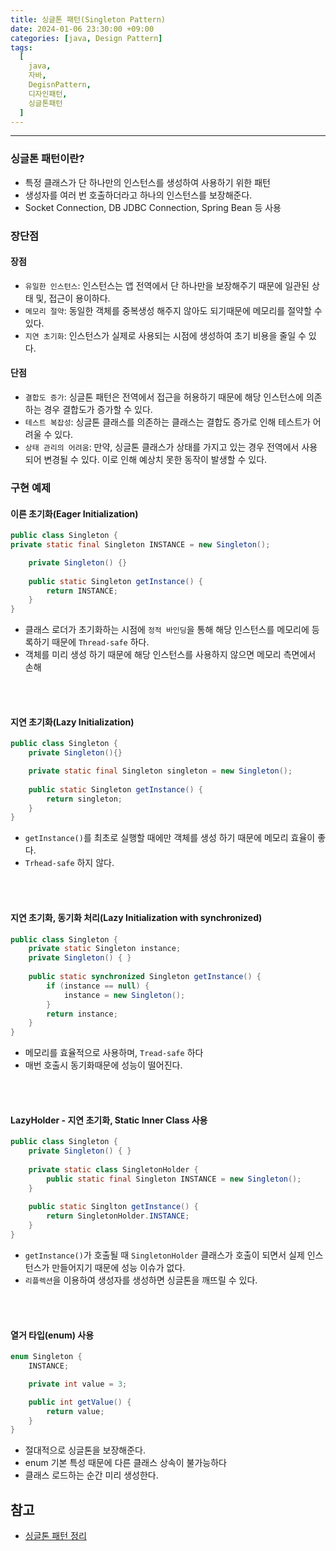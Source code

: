 ```yaml
---
title: 싱글톤 패턴(Singleton Pattern)
date: 2024-01-06 23:30:00 +09:00
categories: [java, Design Pattern]
tags:
  [
    java, 
    자바, 
    DegisnPattern,
    디자인패턴,
    싱글톤패턴
  ]
---
```


* * *

### 싱글톤 패턴이란?
* 특정 클래스가 단 하나만의 인스턴스를 생성하여 사용하기 위한 패턴
* 생성자를 여러 번 호출하더라고 하나의 인스턴스를 보장해준다.
* Socket Connection, DB JDBC Connection, Spring Bean 등 사용

### 장단점
#### 장점
* `유일한 인스턴스`: 인스턴스는 앱 전역에서 단 하나만을 보장해주기 때문에 일관된 상태 및, 접근이 용이하다.
* `메모리 절약`: 동일한 객체를 중복생성 해주지 않아도 되기때문에 메모리를 절약할 수 있다.
* `지연 초기화`: 인스턴스가 실제로 사용되는 시점에 생성하여 초기 비용을 줄일 수 있다.

#### 단점
* `결합도 증가`: 싱글톤 패턴은 전역에서 접근을 허용하기 때문에 해당 인스턴스에 의존하는 경우 결합도가 증가할 수 있다.
* `테스트 복잡성`: 싱글톤 클래스를 의존하는 클래스는 결합도 증가로 인해 테스트가 어려울 수 있다.
* `상태 관리의 어려움`: 만약, 싱글톤 클래스가 상태를 가지고 있는 경우 전역에서 사용되어 변경될 수 있다. 이로 인해 예상치 못한 동작이 발생할 수 있다.

### 구현 예제

#### 이른 초기화(Eager Initialization)
```java
public class Singleton {
private static final Singleton INSTANCE = new Singleton();

    private Singleton() {}
    
    public static Singleton getInstance() {
        return INSTANCE;
    }
}
```
* 클래스 로더가 초기화하는 시점에 `정적 바인딩`을 통해 해당 인스턴스를 메모리에 등록하기 때문에 `Thread-safe` 하다.
* 객체를 미리 생성 하기 때문에 해당 인스턴스를 사용하지 않으면 메모리 측면에서 손해

<br><br>

#### 지연 초기화(Lazy Initialization)
```java
public class Singleton {
    private Singleton(){}

    private static final Singleton singleton = new Singleton();
    
    public static Singleton getInstance() {
        return singleton;
    }
}
```
* `getInstance()`를 최초로 실행할 때에만 객체를 생성 하기 때문에 메모리 효율이 좋다.
* `Trhead-safe` 하지 않다. 

<br><br>

#### 지연 초기화, 동기화 처리(Lazy Initialization with synchronized)
```java
public class Singleton {
    private static Singleton instance;
    private Singleton() { }
 
    public static synchronized Singleton getInstance() {
        if (instance == null) {
            instance = new Singleton();
        }
        return instance;
    }
}
```
* 메모리를 효율적으로 사용하며, `Tread-safe` 하다
* 매번 호출시 동기화때문에 성능이 떨어진다.

<br><br>

####  LazyHolder - 지연 초기화, Static Inner Class 사용
```java
public class Singleton {
    private Singleton() { }
 
    private static class SingletonHolder {
        public static final Singleton INSTANCE = new Singleton();
    }
    
    public static Singlton getInstance() {
        return SingletonHolder.INSTANCE;
    }
}
```
* `getInstance()`가 호출될 때 `SingletonHolder` 클래스가 호출이 되면서 실제 인스턴스가 만들어지기 때문에 성능 이슈가 없다.
* `리플렉션`을 이용하여 생성자를 생성하면 싱글톤을 깨뜨릴 수 있다.

<br><br>

#### 열거 타입(enum) 사용

```java
enum Singleton {
    INSTANCE; 

    private int value = 3;

    public int getValue() {
        return value;
    }
}
```
* 절대적으로 싱글톤을 보장해준다.
* enum 기본 특성 때문에 다른 클래스 상속이 불가능하다
* 클래스 로드하는 순간 미리 생성한다.


## 참고
* [싱글톤 패턴 정리](https://dev-youngjun.tistory.com/194)


